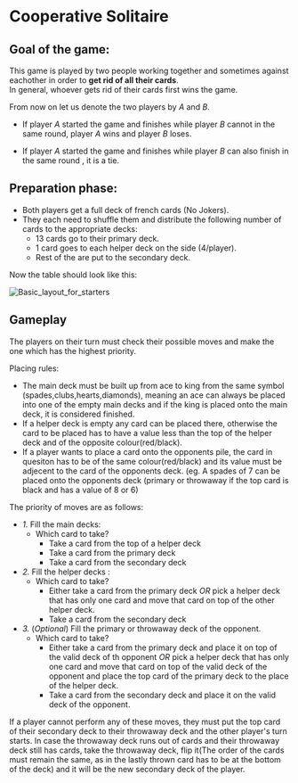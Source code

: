 # Cooperative Solitaire #
Goal of the game:
-
This game is played by two people working together and sometimes against eachother in order to **get rid of all their cards**.  
In general, whoever gets rid of their cards first wins the game.  

From now on let us denote the two players by *A* and *B*.
- If player *A* started the game and finishes while player *B* cannot in the same round, player *A* wins and player *B* loses.  

- If player *A* started the game and finishes while player *B* can also finish in the same round , it is a tie.

**Preparation phase**:
-
- Both players get a full deck of french cards (No Jokers).
- They each need to shuffle them and distribute the following number of cards to the appropriate decks:
  - 13 cards go to their primary deck.
  - 1 card goes to each helper deck on the side (4/player).
  - Rest of the are put to the secondary deck.

Now the table should look like this:
  
![Basic_layout_for_starters](https://github.com/user-attachments/assets/a2d2f20c-d747-4ced-b03c-a27216138348)

**Gameplay**
-
The players on their turn must check their possible moves and make the one which has the highest priority.

Placing rules:
- The main deck must be built up from ace to king from the same symbol (spades,clubs,hearts,diamonds), meaning an ace can always be placed into one of the empty main decks and if the king is placed onto the main deck, it is considered finished.
- If a helper deck is empty any card can be placed there, otherwise the card to be placed has to have a value less than the top of the helper deck and of the opposite colour(red/black).
- If a player wants to place a card onto the opponents pile, the card in quesiton has to be of the same colour(red/black) and its value must be adjecent to the card of the opponents deck. (eg. A spades of 7 can be placed onto the opponents deck (primary or throwaway if the top card is black and has a value of 8 or 6)

The priority of moves are as follows:
- *1.* Fill the main decks:
  - Which card to take?
    - Take a card from the top of a helper deck
    - Take a card from the primary deck
    - Take a card from the secondary deck
- *2.* Fill the helper decks :
  - Which card to take?
    - Either take a card from the primary deck *OR* pick a helper deck that has only one card and move that card on top of the other helper deck. 
    - Take a card from the secondary deck
- *3.* (*Optional*) Fill the primary or throwaway deck of the opponent.
  - Which card to take?
    - Either take a card from the primary deck and place it on top of the valid deck of th opponent *OR* pick a helper deck that has only one card and move that card on top of the valid deck of the opponent and place the top card of the primary deck to the place of the helper deck. 
    - Take a card from the secondary deck and place it on the valid deck of the opponent.

If a player cannot perform any of these moves, they must put the top card of their secondary deck to their throwaway deck and the other player's turn starts. 
In case the throwaway deck runs out of cards and their throwaway deck still has cards, take the throwaway deck, flip it(The order of the cards must remain the same, as in the lastly thrown card has to be at the bottom of the deck) and it will be the new secondary deck of the player. 
